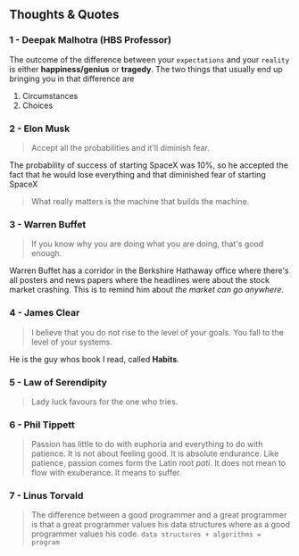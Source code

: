 ## Thoughts & Quotes

### 1 - Deepak Malhotra (HBS Professor)

The outcome of the difference between your `expectations` and your `reality` is either **happiness/genius** or **tragedy**. The two things that usually end up bringing you in that difference are

1. Circumstances
2. Choices


### 2 - Elon Musk

> Accept all the probabilities and it'll diminish fear.

The probability of success of starting SpaceX was 10%, so he accepted the fact that he would lose everything and that diminished fear of starting SpaceX

> What really matters is the machine that builds the machine.

### 3 - Warren Buffet

> If you know why you are doing what you are doing, that's good enough.

Warren Buffet has a corridor in the Berkshire Hathaway office where there's all posters and news papers where the headlines were about the stock market crashing. This is to remind him about _the market can go anywhere_.


### 4 - James Clear

> I believe that you do not rise to the level of your goals. You fall to the level of your systems.

He is the guy whos book I read, called **Habits**.


### 5 - Law of Serendipity

> Lady luck favours for the one who tries.


### 6 - Phil Tippett

> Passion has little to do with euphoria and everything to do with patience. It is not about feeling good. It is absolute endurance. Like patience, passion comes form the Latin root _pati_. It does not mean to flow with exuberance. It means to suffer.


### 7 - Linus Torvald

> The difference between a good programmer and a great programmer is that a great programmer values his data structures where as a good programmer values his code. `data structures + algorithms = program`